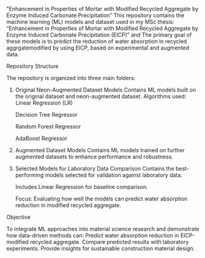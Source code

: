 "Enhancement in Properties of Mortar with Modified Recycled Aggregate by Enzyme Induced Carbonate Precipitation"
This repository contains the machine learning (ML) models and dataset used in my MSc thesis: “Enhancement in Properties of Mortar with Modified Recycled Aggregate by Enzyme Induced Carbonate Precipitation (EICP)” and The primary goal of these models is to predict the reduction of water absorption in recycled aggrgatemodified by using EICP, based on experimental and augmented data.
     
Repository Structure

The repository is organized into three main folders:
1. Original Neon-Augmented Dataset Models
    Contains ML models built on the original dataset and neon-augmented dataset.
    Algorithms used:
      Linear Regression (LR)
   
      Decision Tree Regressor
   
      Random Forest Regressor
   
      AdaBoost Regressor
   
3. Augmented Dataset Models
   Contains ML models trained on further augmented datasets to enhance performance and robustness.
4. Selected Models for Laboratory Data Comparison
    Contains the best-performing models selected for validation against laboratory data.
   
    Includes Linear Regression for baseline comparison.
   
    Focus: Evaluating how well the models can predict water absorption reduction in modified recycled aggregate.

Objective

To integrate ML approaches into material science research and demonstrate how data-driven methods can:
Predict water absorption reduction in EICP-modified recycled aggregate.
Compare predicted results with laboratory experiments.
Provide insights for sustainable construction material design.
